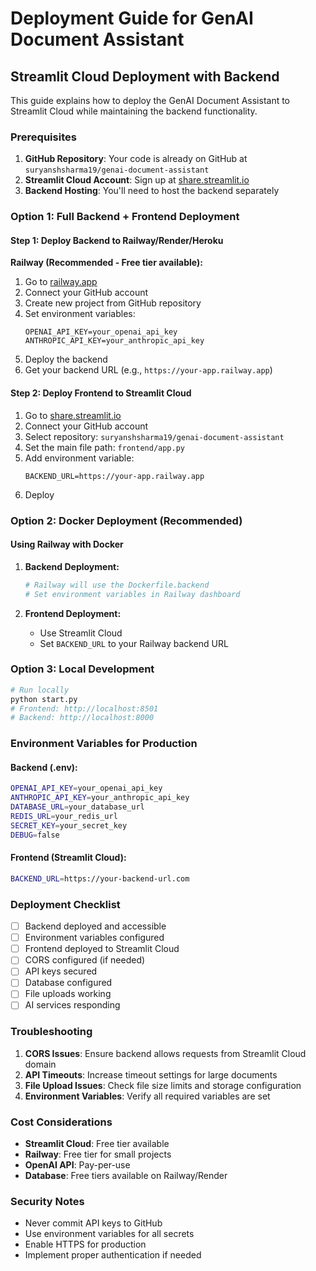 # Deployment Guide for GenAI Document Assistant

## Streamlit Cloud Deployment with Backend

This guide explains how to deploy the GenAI Document Assistant to Streamlit Cloud while maintaining the backend functionality.

### Prerequisites

1. **GitHub Repository**: Your code is already on GitHub at `suryanshsharma19/genai-document-assistant`
2. **Streamlit Cloud Account**: Sign up at [share.streamlit.io](https://share.streamlit.io)
3. **Backend Hosting**: You'll need to host the backend separately

### Option 1: Full Backend + Frontend Deployment

#### Step 1: Deploy Backend to Railway/Render/Heroku

**Railway (Recommended - Free tier available):**

1. Go to [railway.app](https://railway.app)
2. Connect your GitHub account
3. Create new project from GitHub repository
4. Set environment variables:
   ```
   OPENAI_API_KEY=your_openai_api_key
   ANTHROPIC_API_KEY=your_anthropic_api_key
   ```
5. Deploy the backend
6. Get your backend URL (e.g., `https://your-app.railway.app`)

#### Step 2: Deploy Frontend to Streamlit Cloud

1. Go to [share.streamlit.io](https://share.streamlit.io)
2. Connect your GitHub account
3. Select repository: `suryanshsharma19/genai-document-assistant`
4. Set the main file path: `frontend/app.py`
5. Add environment variable:
   ```
   BACKEND_URL=https://your-app.railway.app
   ```
6. Deploy

### Option 2: Docker Deployment (Recommended)

#### Using Railway with Docker

1. **Backend Deployment:**
   ```bash
   # Railway will use the Dockerfile.backend
   # Set environment variables in Railway dashboard
   ```

2. **Frontend Deployment:**
   - Use Streamlit Cloud
   - Set `BACKEND_URL` to your Railway backend URL

### Option 3: Local Development

```bash
# Run locally
python start.py
# Frontend: http://localhost:8501
# Backend: http://localhost:8000
```

### Environment Variables for Production

#### Backend (.env):
```bash
OPENAI_API_KEY=your_openai_api_key
ANTHROPIC_API_KEY=your_anthropic_api_key
DATABASE_URL=your_database_url
REDIS_URL=your_redis_url
SECRET_KEY=your_secret_key
DEBUG=false
```

#### Frontend (Streamlit Cloud):
```bash
BACKEND_URL=https://your-backend-url.com
```

### Deployment Checklist

- [ ] Backend deployed and accessible
- [ ] Environment variables configured
- [ ] Frontend deployed to Streamlit Cloud
- [ ] CORS configured (if needed)
- [ ] API keys secured
- [ ] Database configured
- [ ] File uploads working
- [ ] AI services responding

### Troubleshooting

1. **CORS Issues**: Ensure backend allows requests from Streamlit Cloud domain
2. **API Timeouts**: Increase timeout settings for large documents
3. **File Upload Issues**: Check file size limits and storage configuration
4. **Environment Variables**: Verify all required variables are set

### Cost Considerations

- **Streamlit Cloud**: Free tier available
- **Railway**: Free tier for small projects
- **OpenAI API**: Pay-per-use
- **Database**: Free tiers available on Railway/Render

### Security Notes

- Never commit API keys to GitHub
- Use environment variables for all secrets
- Enable HTTPS for production
- Implement proper authentication if needed 